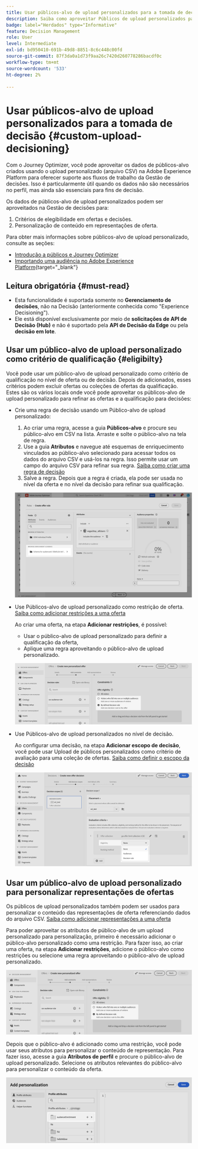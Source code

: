 ```yaml
---
title: Usar públicos-alvo de upload personalizados para a tomada de decisão
description: Saiba como aproveitar Públicos de upload personalizados para decisões.
badge: label="Herdados" type="Informative"
feature: Decision Management
role: User
level: Intermediate
exl-id: bd950410-691b-49d8-8851-8c6c448c00fd
source-git-commit: 87f3da0a1d73f9aa26c7420d260778286bacdf0c
workflow-type: tm+mt
source-wordcount: '533'
ht-degree: 2%

---
```


# Usar públicos-alvo de upload personalizados para a tomada de decisão {#custom-upload-decisioning}

Com o Journey Optimizer, você pode aproveitar os dados de públicos-alvo criados usando o upload personalizado (arquivo CSV) na Adobe Experience Platform para oferecer suporte aos fluxos de trabalho da Gestão de decisões. Isso é particularmente útil quando os dados não são necessários no perfil, mas ainda são essenciais para fins de decisão.

Os dados de públicos-alvo de upload personalizados podem ser aproveitados na Gestão de decisões para:

1. Critérios de elegibilidade em ofertas e decisões.
2. Personalização de conteúdo em representações de oferta.

Para obter mais informações sobre públicos-alvo de upload personalizado, consulte as seções:
* [Introdução a públicos e Journey Optimizer](../audience/about-audiences.md)
* [Importando uma audiência no Adobe Experience Platform](https://experienceleague.adobe.com/en/docs/experience-platform/segmentation/ui/audience-portal#import-audience){target="_blank"}

## Leitura obrigatória {#must-read}

* Esta funcionalidade é suportada somente no **Gerenciamento de decisões**, não na Decisão (anteriormente conhecida como &quot;Experience Decisioning&quot;).
* Ele está disponível exclusivamente por meio de **solicitações de API de Decisão (Hub)** e não é suportado pela **API de Decisão da Edge** ou pela **decisão em lote**.
 
## Usar um público-alvo de upload personalizado como critério de qualificação {#eligibilty}

Você pode usar um público-alvo de upload personalizado como critério de qualificação no nível de oferta ou de decisão. Depois de adicionados, esses critérios podem excluir ofertas ou coleções de ofertas da qualificação. Estes são os vários locais onde você pode aproveitar os públicos-alvo de upload personalizado para refinar as ofertas e a qualificação para decisões:

* Crie uma regra de decisão usando um Público-alvo de upload personalizado:

   1. Ao criar uma regra, acesse a guia **Públicos-alvo** e procure seu público-alvo em CSV na lista. Arraste e solte o público-alvo na tela de regra.
   1. Use a guia **Atributos** e navegue até esquemas de enriquecimento vinculados ao público-alvo selecionado para acessar todos os dados do arquivo CSV e usá-los na regra. Isso permite usar um campo do arquivo CSV para refinar sua regra. [Saiba como criar uma regra de decisão](../offers/offer-library/creating-decision-rules.md)
   1. Salve a regra. Depois que a regra é criada, ela pode ser usada no nível da oferta e no nível da decisão para refinar sua qualificação.

  ![](assets/csv-rule.png)

* Use Públicos-alvo de upload personalizado como restrição de oferta. [Saiba como adicionar restrições a uma oferta](../offers/offer-library/add-constraints.md)

  Ao criar uma oferta, na etapa **Adicionar restrições**, é possível:

   * Usar o público-alvo de upload personalizado para definir a qualificação da oferta,
   * Aplique uma regra aproveitando o público-alvo de upload personalizado.

  ![](assets/csv-offer.png)

* Use Públicos-alvo de upload personalizados no nível de decisão.

  Ao configurar uma decisão, na etapa **Adicionar escopo de decisão**, você pode usar Upload de públicos personalizados como critério de avaliação para uma coleção de ofertas. [Saiba como definir o escopo da decisão](../offers/offer-activities/create-offer-activities.md#add-decision-scopes)

  ![](assets/csv-decision.png)

## Usar um público-alvo de upload personalizado para personalizar representações de ofertas

Os públicos de upload personalizados também podem ser usados para personalizar o conteúdo das representações de oferta referenciando dados do arquivo CSV. [Saiba como adicionar representações a uma oferta](../offers/offer-library/add-representations.md)

Para poder aproveitar os atributos de público-alvo de um upload personalizado para personalização, primeiro é necessário adicionar o público-alvo personalizado como uma restrição. Para fazer isso, ao criar uma oferta, na etapa **Adicionar restrições**, adicione o público-alvo como restrições ou selecione uma regra aproveitando o público-alvo de upload personalizado.

![](assets/csv-offer.png)

Depois que o público-alvo é adicionado como uma restrição, você pode usar seus atributos para personalizar o conteúdo de representação. Para fazer isso, acesse a guia **Atributos de perfil** e procure o público-alvo de upload personalizado. Selecione os atributos relevantes do público-alvo para personalizar o conteúdo da oferta.

![](assets/csv-perso.png)

